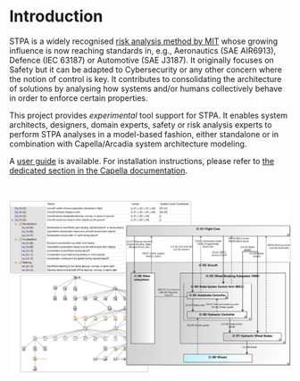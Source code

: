 # Introduction

STPA is a widely recognised [risk analysis method by MIT](https://psas.scripts.mit.edu/home/get_file.php?name=STPA_handbook.pdf) whose growing influence is now reaching standards in, e.g., Aeronautics (SAE AIR6913), Defence (IEC 63187) or Automotive (SAE J3187). It originally focuses on Safety but it can be adapted to Cybersecurity or any other concern where the notion of control is key. It contributes to consolidating the architecture of solutions by analysing how systems and/or humans collectively behave in order to enforce certain properties. 

This project provides *experimental* tool support for STPA. It enables system architects, designers, domain experts, safety or risk analysis experts to perform STPA analyses in a model-based fashion, either standalone or in combination with Capella/Arcadia system architecture modeling.

A [user guide](doc/STPA-AddOn-UserGuide.pdf) is available.
For installation instructions, please refer to [the dedicated section in the Capella documentation](https://github.com/eclipse/capella/blob/master/doc/plugins/org.polarsys.capella.ui.doc/html/Installation%20Guide/How%20to%20install%20Capella%20and%20Addons.mediawiki#Configuration-and-Extensibility).

</br>

![Illustration](doc/img/Samples.png "Illustration")
